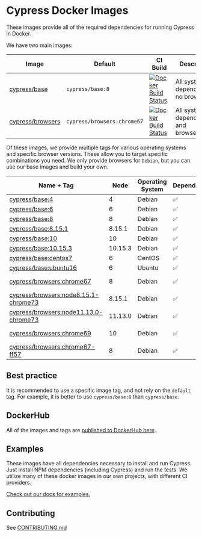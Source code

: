 # Cypress Docker Images

These images provide all of the required dependencies for running Cypress in Docker.

We have two main images:

Image | Default | CI Build | Description
--- | --- | --- | ---
[cypress/base](base) | `cypress/base:8` | [![Docker Build Status](https://img.shields.io/docker/build/cypress/base.svg)](https://hub.docker.com/r/cypress/base/) | All system dependencies, no browsers.
[cypress/browsers](browsers) | `cypress/browsers:chrome67` | [![Docker Build Status](https://img.shields.io/docker/build/cypress/browsers.svg)](https://hub.docker.com/r/cypress/browsers/) | All system dependencies and browser(s).

Of these images, we provide multiple tags for various operating systems and specific browser versions. These allow you to target specific combinations you need. We only provide browsers for `Debian`, but you can use our base images and build your own.

Name + Tag | Node | Operating System | Dependences | Browsers
--- | --- | --- | --- | ---
[cypress/base:4](base/4) | 4 | Debian | ✅ | 🚫
[cypress/base:6](base/6) | 6 | Debian | ✅ | 🚫
[cypress/base:8](base/8) | 8 | Debian | ✅ | 🚫
[cypress/base:8.15.1](base/8.15.1) | 8.15.1 | Debian | ✅ | 🚫
[cypress/base:10](base/10) | 10 | Debian | ✅ | 🚫
[cypress/base:10.15.3](base/10.15.3) | 10.15.3 | Debian | ✅ | 🚫
[cypress/base:centos7](base/centos7) | 6 | CentOS | ✅ | 🚫
[cypress/base:ubuntu16](base/ubuntu16) | 6 | Ubuntu | ✅ | 🚫
[cypress/browsers:chrome67](browsers/chrome67) | 8 | Debian | ✅ | Chrome 67
[cypress/browsers:node8.15.1-chrome73](browsers/node8.15.1-chrome73) | 8.15.1 | Debian | ✅ | Chrome 73
[cypress/browsers:node11.13.0-chrome73](browsers/node11.13.0-chrome73) | 11.13.0 | Debian | ✅ | Chrome 73
[cypress/browsers:chrome69](browsers/chrome69) | 10 | Debian | ✅ | Chrome 69
[cypress/browsers:chrome67-ff57](browsers/chrome67-ff57) | 8 | Debian | ✅ | Chrome 67, FF 57

## Best practice

It is recommended to use a specific image tag, and not rely on the `default` tag. For example, it is better to use `cypress/base:8` than `cypress/base`.

## DockerHub

All of the images and tags are [published to DockerHub here](https://hub.docker.com/r/cypress).

## Examples

These images have all dependencies necessary to install and run Cypress. Just install NPM dependencies (including Cypress) and run the tests. We utilize many of these docker images in our own projects, with different CI providers.

[Check out our docs for examples.](https://on.cypress.io/docker)

## Contributing

See [CONTRIBUTING.md](CONTRIBUTING.md)
